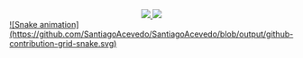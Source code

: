 <div align="center">
  <a href="https://github.com/SantiagoAcevedo">
  <img height="180em" src="https://github-readme-stats.vercel.app/api?username=SantiagoAcevedo&show_icons=true&theme=dracula&include_all_commits=true&count_private=true"/>
  <img height="180em" src="https://github-readme-stats.vercel.app/api/top-langs/?username=SantiagoAcevedo&layout=compact&langs_count=7&theme=dracula"/>
</div>

<div>
 ![Snake animation](https://github.com/SantiagoAcevedo/SantiagoAcevedo/blob/output/github-contribution-grid-snake.svg)
</div>
<!--
**SantiagoAcevedo/SantiagoAcevedo** is a ✨ _special_ ✨ repository because its `README.md` (this file) appears on your GitHub profile.

Here are some ideas to get you started:

- 🔭 I’m currently working on ...
- 🌱 I’m currently learning ...
- 👯 I’m looking to collaborate on ...
- 🤔 I’m looking for help with ...
- 💬 Ask me about ...
- 📫 How to reach me: ...
- 😄 Pronouns: ...
- ⚡ Fun fact: ...
-->

